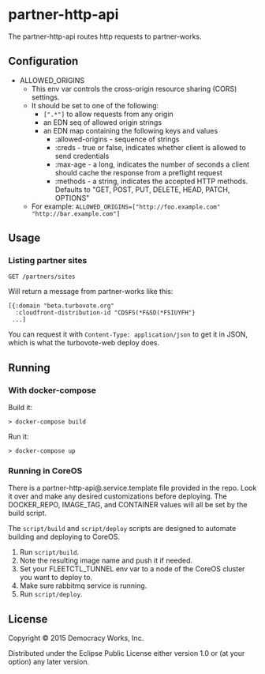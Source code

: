 # partner-http-api

The partner-http-api routes http requests to partner-works.

## Configuration

* ALLOWED_ORIGINS
    * This env var controls the cross-origin resource sharing (CORS) settings.
    * It should be set to one of the following:
        * `[".*"]` to allow requests from any origin
        * an EDN seq of allowed origin strings
        * an EDN map containing the following keys and values
            * :allowed-origins - sequence of strings
            * :creds - true or false, indicates whether client is allowed to send credentials
            * :max-age - a long, indicates the number of seconds a client should cache the response from a preflight request
            * :methods - a string, indicates the accepted HTTP methods.  Defaults to "GET, POST, PUT, DELETE, HEAD, PATCH, OPTIONS"
    * For example: `ALLOWED_ORIGINS=["http://foo.example.com" "http://bar.example.com"]`

## Usage

### Listing partner sites

```
GET /partners/sites
```

Will return a message from partner-works like this:

```
[{:domain "beta.turbovote.org"
  :cloudfront-distribution-id "CDSFS(*F&SD(*FSIUYFH"}
 ...]
```

You can request it with `Content-Type: application/json` to get it in
JSON, which is what the turbovote-web deploy does.

## Running

### With docker-compose

Build it:

```
> docker-compose build
```

Run it:

```
> docker-compose up
```

### Running in CoreOS

There is a partner-http-api@.service.template file provided in the repo. Look
it over and make any desired customizations before deploying. The
DOCKER_REPO, IMAGE_TAG, and CONTAINER values will all be set by the
build script.

The `script/build` and `script/deploy` scripts are designed to
automate building and deploying to CoreOS.

1. Run `script/build`.
1. Note the resulting image name and push it if needed.
1. Set your FLEETCTL_TUNNEL env var to a node of the CoreOS cluster
   you want to deploy to.
1. Make sure rabbitmq service is running.
1. Run `script/deploy`.

## License

Copyright © 2015 Democracy Works, Inc.

Distributed under the Eclipse Public License either version 1.0 or (at
your option) any later version.
